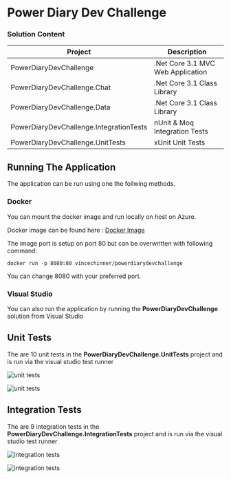 # Power Diary Dev Challenge

### Solution Content
| Project | Description |
| ----------- | ----------- |
| PowerDiaryDevChallenge | .Net Core 3.1 MVC Web Application |
| PowerDiaryDevChallenge.Chat | .Net Core 3.1 Class Library | 
| PowerDiaryDevChallenge.Data              | .Net Core 3.1 Class Library |
| PowerDiaryDevChallenge.IntegrationTests | nUnit & Moq Integration Tests |
| PowerDiaryDevChallenge.UnitTests  | xUnit Unit Tests |

## Running The Application
The application can be run using one the follwing methods.

### Docker
You can mount the docker image and run locally on host on Azure.

Docker image can be found here : [Docker Image](https://hub.docker.com/repository/docker/vincechinner/powerdiarydevchallenge)

The image port is setup on port 80 but can be overwritten with following command:

`docker run -p 8080:80 vincechinner/powerdiarydevchallenge`

You can change 8080 with your preferred port.

### Visual Studio
You can also run the application by running the **PowerDiaryDevChallenge** solution from Visual Studio

## Unit Tests
The are  10 unit tests in the **PowerDiaryDevChallenge.UnitTests** project and is run via the visual studio test runner

![unit tests](https://i.imgur.com/Zuy9sZz.png)

![unit tests](https://i.imgur.com/uZINB3w.png)

## Integration Tests
The are 9 integration tests in the **PowerDiaryDevChallenge.IntegrationTests** project and is run via the visual studio test runner

![integration tests](https://i.imgur.com/Mt9Xxlm.png)

![integration tests](https://i.imgur.com/ymJoCSg.png)

